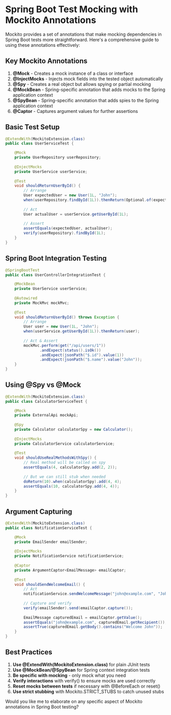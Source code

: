 # Spring Boot Test Mocking with Mockito Annotations

Mockito provides a set of annotations that make mocking dependencies in Spring Boot tests more straightforward. Here's a comprehensive guide to using these annotations effectively:

## Key Mockito Annotations

1. **@Mock** - Creates a mock instance of a class or interface
2. **@InjectMocks** - Injects mock fields into the tested object automatically
3. **@Spy** - Creates a real object but allows spying or partial mocking
4. **@MockBean** - Spring-specific annotation that adds mocks to the Spring application context
5. **@SpyBean** - Spring-specific annotation that adds spies to the Spring application context
6. **@Captor** - Captures argument values for further assertions

## Basic Test Setup

```java
@ExtendWith(MockitoExtension.class)
public class UserServiceTest {

    @Mock
    private UserRepository userRepository;
    
    @InjectMocks
    private UserService userService;
    
    @Test
    void shouldReturnUserById() {
        // Arrange
        User expectedUser = new User(1L, "John");
        when(userRepository.findById(1L)).thenReturn(Optional.of(expectedUser));
        
        // Act
        User actualUser = userService.getUserById(1L);
        
        // Assert
        assertEquals(expectedUser, actualUser);
        verify(userRepository).findById(1L);
    }
}
```

## Spring Boot Integration Testing

```java
@SpringBootTest
public class UserControllerIntegrationTest {

    @MockBean
    private UserService userService;
    
    @Autowired
    private MockMvc mockMvc;
    
    @Test
    void shouldReturnUserById() throws Exception {
        // Arrange
        User user = new User(1L, "John");
        when(userService.getUserById(1L)).thenReturn(user);
        
        // Act & Assert
        mockMvc.perform(get("/api/users/1"))
               .andExpect(status().isOk())
               .andExpect(jsonPath("$.id").value(1))
               .andExpect(jsonPath("$.name").value("John"));
    }
}
```

## Using @Spy vs @Mock

```java
@ExtendWith(MockitoExtension.class)
public class CalculatorServiceTest {

    @Mock
    private ExternalApi mockApi;
    
    @Spy
    private Calculator calculatorSpy = new Calculator();
    
    @InjectMocks
    private CalculatorService calculatorService;
    
    @Test
    void shouldUseRealMethodsWithSpy() {
        // Real method will be called on spy
        assertEquals(4, calculatorSpy.add(2, 2));
        
        // But we can still stub when needed
        doReturn(10).when(calculatorSpy).add(4, 4);
        assertEquals(10, calculatorSpy.add(4, 4));
    }
}
```

## Argument Capturing

```java
@ExtendWith(MockitoExtension.class)
public class NotificationServiceTest {

    @Mock
    private EmailSender emailSender;
    
    @InjectMocks
    private NotificationService notificationService;
    
    @Captor
    private ArgumentCaptor<EmailMessage> emailCaptor;
    
    @Test
    void shouldSendWelcomeEmail() {
        // Act
        notificationService.sendWelcomeMessage("john@example.com", "John");
        
        // Capture and verify
        verify(emailSender).send(emailCaptor.capture());
        
        EmailMessage capturedEmail = emailCaptor.getValue();
        assertEquals("john@example.com", capturedEmail.getRecipient());
        assertTrue(capturedEmail.getBody().contains("Welcome John"));
    }
}
```

## Best Practices

1. **Use @ExtendWith(MockitoExtension.class)** for plain JUnit tests
2. **Use @MockBean/@SpyBean** for Spring context integration tests
3. **Be specific with mocking** - only mock what you need
4. **Verify interactions** with verify() to ensure mocks are used correctly
5. **Reset mocks between tests** if necessary with @BeforeEach or reset()
6. **Use strict stubbing** with Mockito.STRICT_STUBS to catch unused stubs

Would you like me to elaborate on any specific aspect of Mockito annotations in Spring Boot testing?